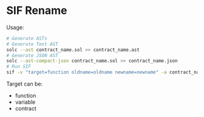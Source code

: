 # SIF Rename

Usage:

```bash
# Generate ASTs 
# Generate Text AST
solc --ast contract_name.sol >> contract_name.ast
# Generate JSON AST
solc --ast-compact-json contract_name.sol >> contract_name.json
# Run SIF
sif -v "target=function oldname=oldname newname=newname" -a contract_name.ast -j contract_name.json -o generated_contract.sol
```

Target can be:
- function
- variable
- contract